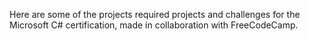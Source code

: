 Here are some of the projects required projects and challenges for the Microsoft C# certification, made in collaboration
with FreeCodeCamp.
